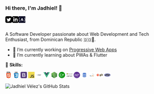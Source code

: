 ### Hi there, I'm Jadhiel! 👋

<a href="https://twitter.com/JadhielV">
    <img align="left" alt="Jadhiel Vélez | Twitter" width="21px" src="https://raw.githubusercontent.com/Jadhielv/Jadhielv/master/assets/twitter.png" />
</a>
<a href="https://www.linkedin.com/in/jadhielv/">
    <img align="left" alt="Jadhiel Vélez | LinkedIn" width="21px" src="https://raw.githubusercontent.com/Jadhielv/Jadhielv/master/assets/linkedin.png" />
</a>
<a href="https://www.freecodecamp.org/jadhielv">
    <img align="left" alt="Jadhiel Vélez | freeCodeCamp" width="21px" src="https://raw.githubusercontent.com/Jadhielv/Jadhielv/master/assets/freecodecamp.png" />
</a>

<br />
<br />

A Software Developer passionate about Web Development and Tech Enthusiast, from Dominican Republic 🇩🇴🌴.

- 🔭 I’m currently working on [Progressive Web Apps](https://github.com/Jadhielv/course-project-pwa)
- 🌱 I’m currently learning about PWAs & Flutter

🚀 **Skills:**

<code><img height="20" src="https://raw.githubusercontent.com/github/explore/5c058a388828bb5fde0bcafd4bc867b5bb3f26f3/topics/html/html.png"></code>
<code><img height="20" src="https://raw.githubusercontent.com/github/explore/5c058a388828bb5fde0bcafd4bc867b5bb3f26f3/topics/css/css.png"></code>
<code><img height="20" src="https://raw.githubusercontent.com/github/explore/80688e429a7d4ef2fca1e82350fe8e3517d3494d/topics/bootstrap/bootstrap.png"></code>
<code><img height="20" src="https://raw.githubusercontent.com/github/explore/80688e429a7d4ef2fca1e82350fe8e3517d3494d/topics/javascript/javascript.png"></code>
<code><img height="20" src="https://raw.githubusercontent.com/github/explore/80688e429a7d4ef2fca1e82350fe8e3517d3494d/topics/jquery/jquery.png"></code>
<code><img height="20" src="https://raw.githubusercontent.com/github/explore/80688e429a7d4ef2fca1e82350fe8e3517d3494d/topics/vue/vue.png"></code>
<code><img height="20" src="https://raw.githubusercontent.com/github/explore/80688e429a7d4ef2fca1e82350fe8e3517d3494d/topics/nodejs/nodejs.png"></code>
<code><img height="20" src="https://raw.githubusercontent.com/github/explore/80688e429a7d4ef2fca1e82350fe8e3517d3494d/topics/csharp/csharp.png"></code>
<code><img height="20" src="https://raw.githubusercontent.com/github/explore/80688e429a7d4ef2fca1e82350fe8e3517d3494d/topics/aspnet/aspnet.png"></code>
<code><img height="20" src="https://raw.githubusercontent.com/github/explore/80688e429a7d4ef2fca1e82350fe8e3517d3494d/topics/dotnet/dotnet.png"></code>
<code><img height="20" src="https://raw.githubusercontent.com/github/explore/80688e429a7d4ef2fca1e82350fe8e3517d3494d/topics/sql/sql.png"></code>
<code><img height="20" src="https://raw.githubusercontent.com/github/explore/5c058a388828bb5fde0bcafd4bc867b5bb3f26f3/topics/mysql/mysql.png"></code>
<code><img height="20" src="https://raw.githubusercontent.com/github/explore/80688e429a7d4ef2fca1e82350fe8e3517d3494d/topics/git/git.png"></code>
<code><img height="20" src="https://raw.githubusercontent.com/github/explore/ccc16358ac4530c6a69b1b80c7223cd2744dea83/topics/php/php.png"></code>

![Jadhiel Vélez's GitHub Stats](https://github-readme-stats.vercel.app/api?username=jadhielv&show_icons=true&title_color=fff&icon_color=79ff97&text_color=9f9f9f&bg_color=151515)


